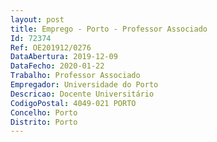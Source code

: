 ```yaml
--- 
layout: post
title: Emprego - Porto - Professor Associado
Id: 72374
Ref: OE201912/0276
DataAbertura: 2019-12-09
DataFecho: 2020-01-22
Trabalho: Professor Associado
Empregador: Universidade do Porto
Descricao: Docente Universitário
CodigoPostal: 4049-021 PORTO
Concelho: Porto
Distrito: Porto
--- 
```

